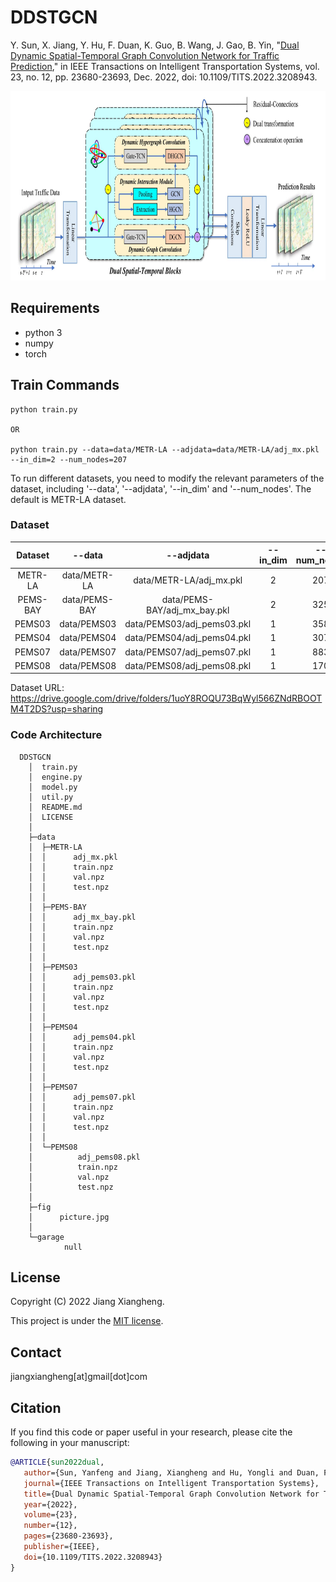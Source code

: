 # DDSTGCN

Y. Sun, X. Jiang, Y. Hu, F. Duan, K. Guo, B. Wang, J. Gao, B. Yin, "[Dual Dynamic Spatial-Temporal Graph Convolution Network for Traffic Prediction](https://ieeexplore.ieee.org/document/9912360)," in IEEE Transactions on Intelligent Transportation Systems, vol. 23, no. 12, pp. 23680-23693, Dec. 2022, doi: 10.1109/TITS.2022.3208943.

<p align="center">
  <img width="826" height="303" src=./fig/picture.jpg>
</p>


## Requirements

- python 3
- numpy
- torch

## Train Commands

```
python train.py

OR

python train.py --data=data/METR-LA --adjdata=data/METR-LA/adj_mx.pkl --in_dim=2 --num_nodes=207
```

To run different datasets, you need to modify the relevant parameters of the dataset, including '--data', '--adjdata', '--in_dim' and '--num_nodes'. The default is METR-LA dataset.


### Dataset

|  Dataset |     --data    |           --adjdata          | --in_dim | --num_nodes |
|:--------:|:-------------:|:----------------------------:|:--------:|:-----------:|
|  METR-LA |  data/METR-LA |    data/METR-LA/adj_mx.pkl   |     2    |     207     |
| PEMS-BAY | data/PEMS-BAY | data/PEMS-BAY/adj_mx_bay.pkl |     2    |     325     |
|  PEMS03  |  data/PEMS03  |  data/PEMS03/adj_pems03.pkl  |     1    |     358     |
|  PEMS04  |  data/PEMS04  |  data/PEMS04/adj_pems04.pkl  |     1    |     307     |
|  PEMS07  |  data/PEMS07  |  data/PEMS07/adj_pems07.pkl  |     1    |     883     |
|  PEMS08  |  data/PEMS08  |  data/PEMS08/adj_pems08.pkl  |     1    |     170     |

Dataset URL: https://drive.google.com/drive/folders/1uoY8ROQU73BqWyl566ZNdRBOOTM4T2DS?usp=sharing


### Code Architecture

```
  DDSTGCN
    │  train.py
    │  engine.py
    │  model.py
    │  util.py
    │  README.md
    │  LICENSE
    │
    ├─data
    │  ├─METR-LA
    │  │      adj_mx.pkl
    │  │      train.npz
    │  │      val.npz
    │  │      test.npz
    │  │
    │  ├─PEMS-BAY
    │  │      adj_mx_bay.pkl
    │  │      train.npz
    │  │      val.npz
    │  │      test.npz
    │  │
    │  ├─PEMS03
    │  │      adj_pems03.pkl
    │  │      train.npz
    │  │      val.npz
    │  │      test.npz
    │  │
    │  ├─PEMS04
    │  │      adj_pems04.pkl
    │  │      train.npz
    │  │      val.npz
    │  │      test.npz
    │  │
    │  ├─PEMS07
    │  │      adj_pems07.pkl
    │  │      train.npz
    │  │      val.npz
    │  │      test.npz
    │  │
    │  └─PEMS08
    │          adj_pems08.pkl
    │          train.npz
    │          val.npz
    │          test.npz
    │
    ├─fig
    │      picture.jpg
    │
    └─garage
            null
```


## License

Copyright (C) 2022 Jiang Xiangheng.

This project is under the [MIT license](LICENSE).



## Contact

jiangxiangheng[at]gmail[dot]com


## Citation
If you find this code or paper useful in your research, please cite the following in your manuscript:

```bibtex
@ARTICLE{sun2022dual,
   author={Sun, Yanfeng and Jiang, Xiangheng and Hu, Yongli and Duan, Fuqing and Guo, Kan and Wang, Boyue and Gao, Junbin and Yin, Baocai},
   journal={IEEE Transactions on Intelligent Transportation Systems},
   title={Dual Dynamic Spatial-Temporal Graph Convolution Network for Traffic Prediction},
   year={2022},
   volume={23},
   number={12},
   pages={23680-23693},
   publisher={IEEE},
   doi={10.1109/TITS.2022.3208943}
}
```
